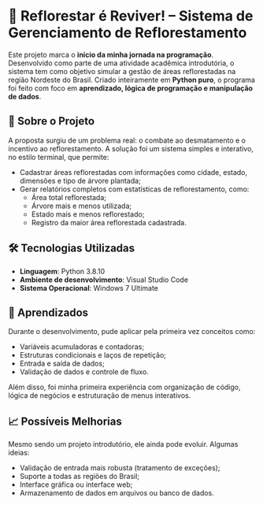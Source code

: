 # 🌱 Reflorestar é Reviver! – Sistema de Gerenciamento de Reflorestamento

Este projeto marca o **início da minha jornada na programação**. Desenvolvido como parte de uma atividade acadêmica introdutória, o sistema tem como objetivo simular a gestão de áreas reflorestadas na região Nordeste do Brasil. Criado inteiramente em **Python puro**, o programa foi feito com foco em **aprendizado, lógica de programação e manipulação de dados**.

## 🧠 Sobre o Projeto

A proposta surgiu de um problema real: o combate ao desmatamento e o incentivo ao reflorestamento. A solução foi um sistema simples e interativo, no estilo terminal, que permite:

- Cadastrar áreas reflorestadas com informações como cidade, estado, dimensões e tipo de árvore plantada;
- Gerar relatórios completos com estatísticas de reflorestamento, como:
  - Área total reflorestada;
  - Árvore mais e menos utilizada;
  - Estado mais e menos reflorestado;
  - Registro da maior área reflorestada cadastrada.

## 🛠️ Tecnologias Utilizadas

- **Linguagem**: Python 3.8.10  
- **Ambiente de desenvolvimento**: Visual Studio Code  
- **Sistema Operacional**: Windows 7 Ultimate

## 📌 Aprendizados

Durante o desenvolvimento, pude aplicar pela primeira vez conceitos como:

- Variáveis acumuladoras e contadoras;
- Estruturas condicionais e laços de repetição;
- Entrada e saída de dados;
- Validação de dados e controle de fluxo.

Além disso, foi minha primeira experiência com organização de código, lógica de negócios e estruturação de menus interativos.

## 📈 Possíveis Melhorias

Mesmo sendo um projeto introdutório, ele ainda pode evoluir. Algumas ideias:

- Validação de entrada mais robusta (tratamento de exceções);
- Suporte a todas as regiões do Brasil;
- Interface gráfica ou interface web;
- Armazenamento de dados em arquivos ou banco de dados.
